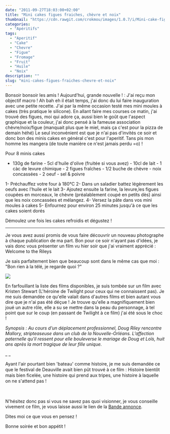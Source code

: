 ```yaml
---
date: "2011-09-27T18:03:00+02:00"
title: "Mini cakes figues fraiches, chèvre et noix"
thumbnail: "https://cdn.rawgit.com/crokmou/images/1.0.7/i/Mini-cake-figue-3.jpg"
categories:
  - "Apéritifs"
tags:
  - "Aperitif"
  - "Cake"
  - "Chevre"
  - "Figue"
  - "Fromage"
  - "Fruit"
  - "Huile"
  - "Noix"
description: ""
slug: "mini-cakes-figues-fraiches-chevre-et-noix"
---
```


Bonsoir bonsoir les amis ! Aujourd'hui, grande nouvelle ! : J'ai reçu mon objectif macro ! Ah bah eh il était temps, j'ai donc du lui faire inauguration avec une petite recette. J'ai par la même occasion testé mes mini moules à cakes (très pratique le silicone). En allant faire mes courses ce matin, j'ai trouvé des figues, moi qui adore ça, aussi bien le goût que l'aspect graphique et la couleur, j'ai donc pensé à la fameuse association chèvre/noix/figue (manquait plus que le miel, mais ça c'est pour la pizza de demain héhé) Le seul inconvénient est que je n'ai pas d'invités ce soir et donc bon des minis cakes en général c'est pour l'aperitif. Tans pis mon homme les mangera (de toute manière ce n'est jamais perdu =o) !

Pour 8 minis cakes

- 130g de farine - 5cl d'huile d'olive (fruitée si vous avez) - 10cl de lait - 1 càc de levure chimique - 2 figues fraîches - 1/2 buche de chèvre - noix concassées - 2 oeuf - sel & poivre

1- Préchauffez votre four à 180°C 2- Dans un saladier battez légèrement les oeufs avec l'huile et le lait 3- Ajoutez ensuite la farine, la levure,les figues coupées en morceaux, le chèvre (préalablement coupé en petits dès) ainsi que les noix concassées et mélangez. 4- Versez la pâte dans vos mini moules à cakes 5- Enfournez pour environ 25 minutes jusqu'à ce que les cakes soient dorés

Démoulez une fois les cakes refroidis et dégustez !

__________

Je vous avez aussi promis de vous faire découvrir un nouveau photographe à chaque publication de ma part. Bon pour ce soir n'ayant pas d'idées, je vais donc vous présenter un film vu hier soir que j'ai vraiment apprécié : Welcome to the Rileys

Je sais parfaitement bien que beaucoup sont dans le même cas que moi : "Bon rien à la télé, je regarde quoi ?"

[![](http://1.bp.blogspot.com/-PYghGd4W9d0/ToH_XzKbzJI/AAAAAAAAAy8/4HTRBe07EqQ/s640/Welcome-To-The-Rileys-megaupload.jpg)](http://1.bp.blogspot.com/-PYghGd4W9d0/ToH_XzKbzJI/AAAAAAAAAy8/4HTRBe07EqQ/s1600/Welcome-To-The-Rileys-megaupload.jpg)

En farfouillant la liste des films disponibles, je suis tombée sur un film avec Kristen Stewart (L'héroine de Twilight pour ceux qui ne connaissent pas). Je me suis demandée ce qu'elle valait dans d'autres films et bien autant vous dire que je n'ai pas été déçue ! Je trouve qu'elle a magnifiquement bien joué un autre rôle, elle a su se mettre dans la peau du personnage, à tel point que sur le coup (en passant de Twilight à ce film) j'ai été sous le choc !

_Synopsis : Au cours d’un déplacement professionnel, Doug Riley rencontre Mallory, stripteaseuse dans un club de la Nouvelle-Orléans. L’affection paternelle qu'il ressent pour elle bouleverse le mariage de Doug et Loïs, huit ans après la mort tragique de leur fille unique._

_ _

<span style="line-height: 18px;">Ayant l'air pourtant bien 'bateau' comme histoire, je me suis demandée ce que le festival de Deauville avait bien pût trouvé à ce film : Histoire bientôt mais bien ficelée, une histoire qui prend aux tripes, une histoire à laquelle on ne s'attend pas !</span>

<span style="line-height: 18px;"> </span>

N'hésitez donc pas si vous ne savez pas quoi visionner, je vous conseille vivement ce film, je vous laisse aussi le lien de la [Bande annonce](http://www.premiere.fr/Bandes-annonces/Video/Welcome-To-The-Rileys-VOST).

Dites moi ce que vous en pensez !

Bonne soirée et bon appétit !

 